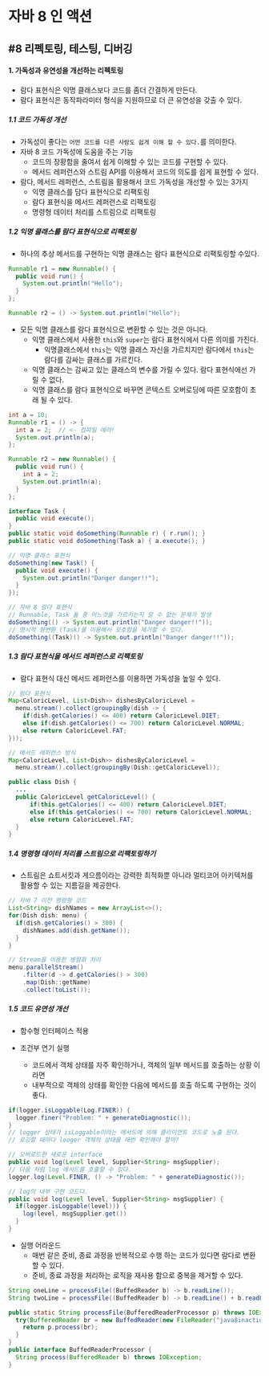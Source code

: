 # 자바 8 인 액션

## \#8 리펙토링, 테스팅, 디버깅

#### 1. 가독성과 유연성을 개선하는 리펙토링
- 람다 표현식은 익명 클래스보다 코드를 좀더 간결하게 만든다.
- 람다 표현식은 동작파라미터 형식을 지원하므로 더 큰 유연성을 갖출 수 있다.

##### 1.1 코드 가독성 개선
- 가독성이 좋다는 `어떤 코드를 다른 사람도 쉽게 이해 할 수 있다.`를 의미한다.
- 자바 8 코드 가독성에 도움을 주는 기능
  - 코드의 장황함을 줄여서 쉽게 이해할 수 있는 코드를 구현할 수 있다.
  - 메서드 레퍼런스와 스트림 API를 이용해서 코드의 의도를 쉽게 표현할 수 있다.
- 람다, 메서드 레퍼런스, 스트림을 활용해서 코드 가독성을 개선할 수 있는 3가지
  - 익명 클래스를 담다 표현식으로 리팩토링
  - 람다 표현식을 메서드 레퍼런스로 리팩토링
  - 명령형 데이터 처리를 스트림으로 리팩토링

##### 1.2 익명 클래스를 람다 표현식으로 리팩토링
- 하나의 추상 메서드를 구현하는 익명 클래스는 람다 표현식으로 리팩토링할 수있다.

```java
Runnable r1 = new Runnable() {
  public void run() {
    System.out.println("Hello");
  }
};

Runnable r2 = () -> System.out.println("Hello");
```

- 모든 익명 클래스를 람다 표현식으로 변환할 수 있는 것은 아니다.
  - 익명 클래스에서 사용한 `this`와 `super`는 람다 표현식에서 다른 의미를 가진다.
    - 익명클래스에서 `this`는 익명 클래스 자신을 가르치지만 람다에서 `this`는 람다를 감싸는 클래스를 가르킨다.
  - 익명 클래스는 감싸고 있는 클래스의 변수를 가릴 수 있다. 람다 표현식에선 가릴 수 없다.
  - 익명 클래스를 람다 표현식으로 바꾸면 콘텍스트 오버로딩에 따른 모호함이 초래 될 수 있다.

```java
int a = 10;
Runnable r1 = () -> {
  int a = 2;  // <- 컴파일 에러!
  System.out.println(a);
};

Runnable r2 = new Runnable() {
  public void run() {
    int a = 2;
    System.out.println(a);
  }
};
```

```java
interface Task {
  public void execute();
}
public static void doSomething(Runnable r) { r.run(); }
public static void doSomething(Task a) { a.execute(); }

// 익명 클래스 표현식
doSomething(new Task() {
  public void execute() {
    System.out.println("Danger danger!!");
  }
});

// 자바 8 람다 표현식
// Runnable, Task 둘 중 어느것을 가르키는지 알 수 없는 문제가 발생
doSomething(() -> System.out.println("Danger danger!!"));
// 명시적 형변환 (Task)를 이용해서 모호함을 제거할 수 있다.
doSomething((Task)() -> System.out.println("Danger danger!!"));
```

##### 1.3 람다 표현식을 메서드 레퍼런스로 리팩토링
- 람다 표현식 대신 메서드 레퍼런스를 이용하면 가독성을 높일 수 있다.

```java
// 람다 표현식
Map<CaloricLevel, List<Dish>> dishesByCaloricLevel =
  menu.stream().collect(groupingBy(dish -> {
    if(dish.getCalories() <= 400) return CaloricLevel.DIET;
    else if(dish.getCalories() <= 700) return CaloricLevel.NORMAL;
    else return CaloricLevel.FAT;
}));

// 메서드 레퍼런스 방식
Map<CaloricLevel, List<Dish>> dishesByCaloricLevel =
  menu.stream().collect(groupingBy(Dish::getCaloricLevel));

public class Dish {
  ...
  public CaloricLevel getCaloricLevel() {
      if(this.getCalories() <= 400) return CaloricLevel.DIET;
      else if(this.getCalories() <= 700) return CaloricLevel.NORMAL;
      else return CaloricLevel.FAT;
  }
}
```


##### 1.4 명령형 데이터 처리를 스트림으로 리팩토링하기
- 스트림은 쇼트서킷과 게으름이라는 강력한 최적화뿐 아니라 멀티코어 아키텍처를 활용할 수 있는 지름길을 제공한다.

```java
// 자바 7 이전 명령형 코드
List<String> dishNames = new ArrayList<>();
for(Dish dish: menu) {
  if(dish.getCalories() > 300) {
    dishNames.add(dish.getName());
  }
}

// Stream을 이용한 병렬화 처리
menu.parallelStream()
    .filter(d -> d.getCalories() > 300)
    .map(Dish::getName)
    .collect(toList());
```

##### 1.5 코드 유연성 개선
- 함수형 인터페이스 적용

- 조건부 연기 실행
  - 코드에서 객체 상태를 자주 확인하거나, 객체의 일부 메서드를 호출하는 상황 이라면
  - 내부적으로 객체의 상태를 확인한 다음에 메서드를 호출 하도록 구현하는 것이 좋다.

```java
if(logger.isLoggable(Log.FINER)) {
  logger.finer("Problem: " + generateDiagnostic());
}
// logger 상태가 isLoggable이라는 메서드에 의해 클리이언트 코드로 노출 된다.
// 로깅할 때마다 looger 객체의 상태를 매번 확인해야 할까?

// 오버로드한 새로운 interface
public void log(Level level, Supplier<String> msgSupplier);
// 다음 처럼 log 메서드를 호출할 수 있다.
logger.log(Level.FINER, () -> "Problem: " + generateDiagnostic());

// log의 내부 구현 코드다.
public void log(Level level, Supplier<String> msgSupplier) {
  if(logger.isLoggable(level))) {
    log(level, msgSupplier.get())
  }
}
```

- 실행 어라운드
  - 매번 같은 준비, 종료 과정을 반복적으로 수행 하는 코드가 있다면 람다로 변환할 수 있다.
  - 준비, 종료 과정을 처리하는 로직을 재사용 함으로 중복을 제거할 수 있다.

```java
String oneLine = processFile((BuffedReader b) -> b.readLine());
String twoLine = processFile((BuffedReader b) -> b.readLine() + b.readLine());

public static String processFile(BufferedReaderProcessor p) throws IOException {
  try(BufferedReader br = new BuffedReader(new FileReader("java8inaction/chap8/data.txt"))) {
    return p.process(br);
  }
}
public interface BuffedReaderProcessor {
  String process(BufferedReader b) throws IOException;
}
```
